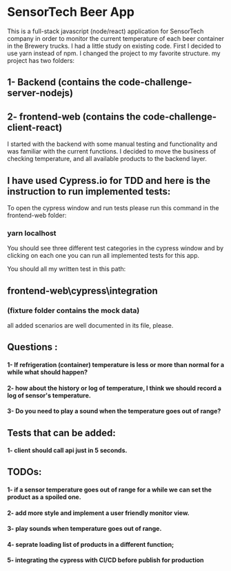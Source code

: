 
# SensorTech Beer App

This is a full-stack javascript (node/react) application for SensorTech company in order to monitor the current
temperature of each beer container in the Brewery trucks.
I had a little study on existing code.
First I decided to use yarn instead of npm.
I changed the project to my favorite structure.
my project has two folders:

## 1- Backend (contains the code-challenge-server-nodejs)

## 2- frontend-web (contains the code-challenge-client-react)

I started with the backend with some manual testing and functionality and was familiar with the current functions.
I decided to move the business of checking temperature, and all available products to the backend layer.

## I have used Cypress.io for TDD and here is the instruction to run implemented tests:

To open the cypress window and run tests please run this command in the frontend-web folder:

### yarn localhost

You should see three different test categories in the cypress window and by clicking on each one you can run all
implemented tests for this app.

You should all my written test in this path:

## frontend-web\cypress\integration

### (fixture folder contains the mock data)

all added scenarios are well documented in its file, please.

## Questions :

#### 1- If refrigeration (container) temperature is less or more than normal for a while what should happen?

#### 2- how about the history or log of temperature, I think we should record a log of sensor's temperature.

#### 3- Do you need to play a sound when the temperature goes out of range?

## Tests that can be added:

#### 1- client should call api just in 5 seconds.

## TODOs:

#### 1- if a sensor temperature goes out of range for a while we can set the product as a spoiled one.

#### 2- add more style and implement a user friendly monitor view.

#### 3- play sounds when temperature goes out of range.

#### 4- seprate loading list of products in a different function;

#### 5- integrating the cypress with CI/CD before publish for production

